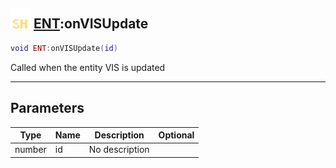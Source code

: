 ## <img src="../../.gitbook/assets/shared.png" width="32" height="32" /> [ENT](../ent/README.md):onVISUpdate

```lua
void ENT:onVISUpdate(id)
```

Called when the entity VIS is updated

------
## Parameters

| Type   | Name | Description | Optional |
| ------ | ---- | ----------- | -------: |
| number | id | No description |  |

